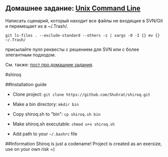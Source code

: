 ## Домашнее задание: [Unix Command Line](https://github.com/yandex-shri/lectures/blob/master/04-unix-cli.md)

Написать сценарий, который находит все файлы не входящие в SVN/Git и перемещает их в ~/.Trash/.

    git ls-files . --exclude-standard --others -z | xargs -0 -I {} mv {} ~/.Trash/

присылайте пулл реквесты с решением для SVN или с более элегантным подходом.

См. также: [пост про домашние задания](http://clubs.ya.ru/4611686018427468886/replies.xml?item_no=450).

#shiroq

##Installation guide

* Clone project:
  `git clone https://github.com/Shuhrat/shiroq.git`

* Make a bin directory:
  `mkdir bin`

* Copy shiroq.sh to "bin":
  `cp shiroq.sh bin`
  
* Make shiroq.sh executable:
  `chmod u+x shiroq.sh`

* Add path to your `~/.bashrc` file

##Information
Shiroq is just a codename!
Project is created as an exersize, use on your own risk =)